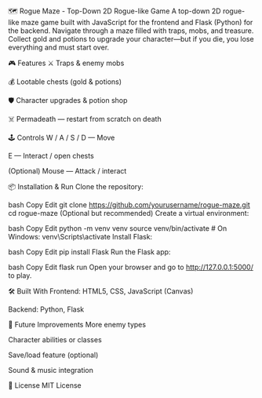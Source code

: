 🗺️ Rogue Maze - Top-Down 2D Rogue-like Game
A top-down 2D rogue-like maze game built with JavaScript for the frontend and Flask (Python) for the backend. Navigate through a maze filled with traps, mobs, and treasure. Collect gold and potions to upgrade your character—but if you die, you lose everything and must start over.

🎮 Features
⚔️ Traps & enemy mobs

💰 Lootable chests (gold & potions)

🛡️ Character upgrades & potion shop

☠️ Permadeath — restart from scratch on death

🕹️ Controls
W / A / S / D — Move

E — Interact / open chests

(Optional) Mouse — Attack / interact

📦 Installation & Run
Clone the repository:

bash
Copy
Edit
git clone https://github.com/yourusername/rogue-maze.git
cd rogue-maze
(Optional but recommended) Create a virtual environment:

bash
Copy
Edit
python -m venv venv
source venv/bin/activate  # On Windows: venv\Scripts\activate
Install Flask:

bash
Copy
Edit
pip install Flask
Run the Flask app:

bash
Copy
Edit
flask run
Open your browser and go to http://127.0.0.1:5000/ to play.

🛠️ Built With
Frontend: HTML5, CSS, JavaScript (Canvas)

Backend: Python, Flask

🚧 Future Improvements
More enemy types

Character abilities or classes

Save/load feature (optional)

Sound & music integration

📄 License
MIT License

